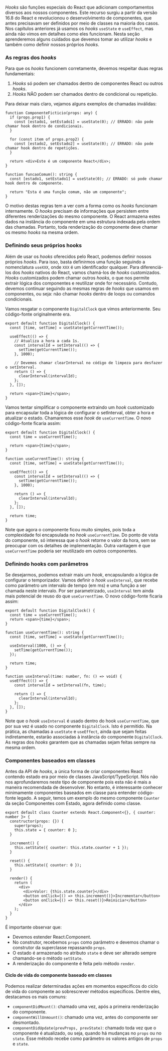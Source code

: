_Hooks_ são funções especiais do React que adicionam comportamentos diversos aos nossos componentes.
Este recurso surgiu a partir da versão 16.8 do React e revolucionou o desenvolvimento de componentes, que antes precisavam ser definidos por meio de classes na maioria dos casos.
Nos capítulos anteriores já usamos os _hooks_ `useState` e `useEffect`, mas ainda não vimos em detalhes como eles funcionam.
Nesta seção aprenderemos alguns cuidados que devemos tomar ao utilizar _hooks_ e também como definir nossos próprios _hooks_.

### As regras dos _hooks_

Para que os _hooks_ funcionem corretamente, devemos respeitar duas regras fundamentais:

1. _Hooks_ só podem ser chamados dentro de componentes React ou outros _hooks_.
2. _Hooks_ NÃO podem ser chamados dentro de condicional ou repetição.

Para deixar mais claro, vejamos alguns exemplos de chamadas inválidas:

```tsx
function ComponenteFicticio(props: any) {
  if (props.prop1) {
    const [estado1, setEstado1] = useState(0); // ERRADO: não pode chamar hook dentro de condicionais.
  }

  for (const item of props.prop2) {
    const [estado2, setEstado2] = useState(0); // ERRADO: não pode chamar hook dentro de repetições.
  }

  return <div>Este é um componente React</div>;
}

function funcaoComum(): string {
  const [estado1, setEstado1] = useState(0); // ERRADO: só pode chamar hook dentro de componente.

  return "Esta é uma função comum, não um componente";
}
```

O motivo destas regras tem a ver com a forma como os _hooks_ funcionam internamente.
O _hooks_ precisam de informações que persistem entre diferentes renderizações do mesmo componente.
O React armazena estes dados na instância do componente em uma estrutura indexada pela ordem das chamadas.
Portanto, toda renderização do componente deve chamar os mesmo _hooks_ na mesma ordem.

### Definindo seus próprios hooks

Além de usar os _hooks_ oferecidos pelo React, podemos definir nossos próprios _hooks_.
Para isso, basta definirmos uma função seguindo a nomenclatura `useXXX`, onde `XXX` é um identificador qualquer.
Para diferenciá-los dos _hooks_ nativos do React, vamos chamá-los de _hooks_ customizados.
_Hooks_ customizados podem chamar outros _hooks_, o que nos permite extrair lógica dos componentes e reutilizar onde for necessário.
Contudo, devemos continuar seguindo as mesmas regras de _hooks_ que usamos em componentes, ou seja: não chamar _hooks_ dentro de loops ou comandos condicionais.

Vamos resgatar o componente `DigitalClock` que vimos anteriormente.
Seu código-fonte originalmente era.

```tsx
export default function DigitalClock() {
  const [time, setTime] = useState(getCurrentTime());

  useEffect(() => {
    // Atualiza a hora a cada 1s.
    const intervalId = setInterval(() => {
      setTime(getCurrentTime());
    }, 1000);

    // Devemos chamar clearInterval no código de limpeza para desfazer o setInterval.
    return () => {
      clearInterval(intervalId);
    };
  }, []);

  return <span>{time}</span>;
}
```

Vamos tentar simplificar o componente extraindo um _hook_ customizado para encapsular toda a lógica de configurar o setInterval, obter a hora e atualizar o estado.
Chamaremos esse _hook_ de `useCurrentTime`.
O novo código-fonte ficaria assim:

```tsx
export default function DigitalClock() {
  const time = useCurrentTime();

  return <span>{time}</span>;
}

function useCurrentTime(): string {
  const [time, setTime] = useState(getCurrentTime());

  useEffect(() => {
    const intervalId = setInterval(() => {
      setTime(getCurrentTime());
    }, 1000);

    return () => {
      clearInterval(intervalId);
    };
  }, []);

  return time;
}
```

Note que agora o componente ficou muito simples, pois toda a complexidade foi encapsulada no _hook_ `useCurrentTime`.
Do ponto de vista do componente, só interessa que o _hook_ retorne o valor da hora, sem se preocupar com os detalhes de implementação.
Outra vantagem é que `useCurrentTime` poderia ser reutilizado em outros componentes.

### Definindo hooks com parâmetros

Se desejarmos, podemos extrair mais um _hook_, encapsulando a lógica de configurar o temporizador.
Vamos definir o _hook_ `useInterval`, que recebe como parâmetro um intervalo de tempo (em ms) e uma função a ser chamada neste intervalo.
Por ser parametrizado, `useInterval` tem ainda mais potencial de reuso do que `useCurrentTime`.
O novo código-fonte ficaria assim:

```tsx
export default function DigitalClock() {
  const time = useCurrentTime();
  return <span>{time}</span>;
}

function useCurrentTime(): string {
  const [time, setTime] = useState(getCurrentTime());

  useInterval(1000, () => {
    setTime(getCurrentTime());
  });

  return time;
}

function useInterval(time: number, fn: () => void) {
  useEffect(() => {
    const intervalId = setInterval(fn, time);

    return () => {
      clearInterval(intervalId);
    };
  }, []);
}
```

Note que o _hook_ `useInterval` é usado dentro do hook `useCurrentTime`, que por sua vez é usado no componente `DigitalClock`.
Isto é permitido.
Na prática, as chamadas a `useState` e `useEffect`, ainda que sejam feitas indiretamente, estarão associadas à instância do componente `DigitalClock`.
As regras dos _hooks_ garantem que as chamadas sejam feitas sempre na mesma ordem.

### Componentes baseados em classes

Antes da API de _hooks_, a única forma de criar componentes React contendo estado era por meio de classes JavaScript/TypeScript.
Nós não nos aprofundaremos neste tipo de componente pois esta não é mais a maneira recomendada de desenvolver.
No entanto, é interessante conhecer minimamente componentes baseados em classe para entender código-fonte legado.
A seguir, temos um exemplo do mesmo componente `Counter` da seção Componentes com Estado, agora definido como classe.

```tsx
export default class Counter extends React.Component<{}, { counter: number }> {
  constructor(props: {}) {
    super(props);
    this.state = { counter: 0 };
  }

  increment() {
    this.setState({ counter: this.state.counter + 1 });
  }

  reset() {
    this.setState({ counter: 0 });
  }

  render() {
    return (
      <div>
        <div>Valor: {this.state.counter}</div>
        <button onClick={() => this.increment()}>Incrementar</button>
        <button onClick={() => this.reset()}>Reiniciar</button>
      </div>
    );
  }
}
```

É importante observar que:

- Devemos estender React.Component.
- No construtor, recebemos `props` como parâmetro e devemos chamar o construtor da superclasse repassando `props`.
- O estado é armazenado no atributo `state` e deve ser alterado sempre chamando-se o método `setState`.
- A renderização do componente é feita pelo método `render`.

#### Ciclo de vida do componente baseado em classes

Podemos realizar determinadas ações em momentos específicos do ciclo de vida do componente ao
sobrescrever métodos específicos.
Dentre eles, destacamos os mais comuns:

- `componentDidMount()`: chamado uma vez, após a primeira renderização do componente.
- `componentWillUnmount()`: chamado uma vez, antes do componente ser desmontado.
- `componentDidUpdate(prevProps, prevState)`: chamado toda vez que o componente é atualizado, ou seja, quando há mudanças no `props` ou no `state`.
  Esse método recebe como parâmetro os valores antigos de `props` e `state`.
